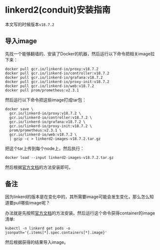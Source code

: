 # linkerd2(conduit)安装指南

本文写的时候版本`v18.7.2`

## 导入image

先找一个能够翻墙的、安装了Docker的机器，然后运行以下命令把相关image拉下来：

```
docker pull gcr.io/linkerd-io/proxy:v18.7.2
docker pull gcr.io/linkerd-io/controller:v18.7.2
docker pull gcr.io/linkerd-io/grafana:v18.7.2
docker pull gcr.io/linkerd-io/proxy-init:v18.7.2
docker pull gcr.io/linkerd-io/web:v18.7.2
docker pull prom/prometheus:v2.3.1
```

然后运行以下命令把这些image打成tar包：

```
docker save \
  gcr.io/linkerd-io/proxy:v18.7.2 \
  gcr.io/linkerd-io/controller:v18.7.2 \
  gcr.io/linkerd-io/grafana:v18.7.2 \
  gcr.io/linkerd-io/proxy-init:v18.7.2 \
  prom/prometheus:v2.3.1 \
  gcr.io/linkerd-io/web:v18.7.2 \
  | gzip -c > linkerd2-images-v18.7.2.tar.gz
```

把这个tar上传到每个node上，然后执行：

```
docker load --input linkerd2-images-v18.7.2.tar.gz
```

然后根据[官方文档](https://linkerd.io/2/getting-started/)的方法安装即可。

## 备注

因为linkerd的版本是在变化中的，其所需要image可能会发生变化，那么怎么知道要pull哪些image呢？

办法就是先按照[官方文档](https://linkerd.io/2/getting-started/)的方法安装。然后运行这个命令获得container的image清单:

```
kubectl -n linkerd get pods -o jsonpath='{.items[*].spec.containers[*].image}'
```

然后根据获得的结果导入image。